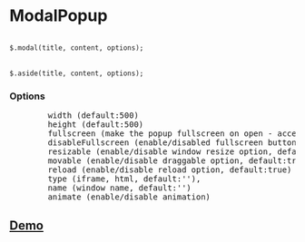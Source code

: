 ModalPopup
==========
<code>
$.modal(title, content, options);
</code>
<br>
<code>
$.aside(title, content, options);
</code>
<h3>Options</h3>

<pre>
        width (default:500)
        height (default:500)
        fullscreen (make the popup fullscreen on open - accepts boolean, default: false)
        disableFullscreen (enable/disabled fullscreen button - accepts boolean, default: false)
        resizable (enable/disable window resize option, default :true)
        movable (enable/disable draggable option, default:true)
        reload (enable/disable reload option, default:true)
        type (iframe, html, default:''),
        name (window name, default:'')
        animate (enable/disable animation)
</pre>


<h2><a href="http://jsfiddle.net/ajai/4ud8dkhf/" target="_blank">Demo</a></h2>
